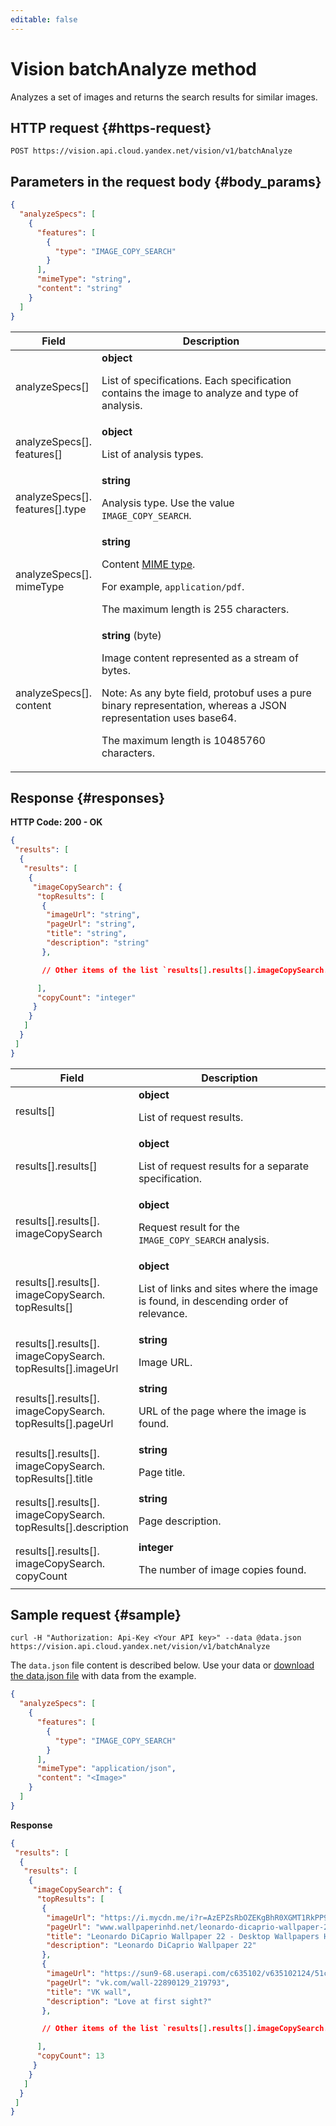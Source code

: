 ```yaml
---
editable: false
---
```


# Vision batchAnalyze method

Analyzes a set of images and returns the search results for similar images.

## HTTP request {#https-request}

```
POST https://vision.api.cloud.yandex.net/vision/v1/batchAnalyze
```

## Parameters in the request body {#body_params}

```json
{
  "analyzeSpecs": [
    {
      "features": [
        {
          "type": "IMAGE_COPY_SEARCH"
        }
      ],
      "mimeType": "string",
      "content": "string"
    }
  ]
}
```

| Field | Description |
---- | --------
| analyzeSpecs[] | **object**<br><p>List of specifications. Each specification contains the image to analyze and type of analysis.</p> |
| analyzeSpecs[].<br>features[] | **object**<br><p>List of analysis types.</p> |
| analyzeSpecs[].<br>features[].type | **string**<br><p>Analysis type. Use the value `IMAGE_COPY_SEARCH`.</p> |
| analyzeSpecs[].<br>mimeType | **string**<br><p>Content [MIME type](https://en.wikipedia.org/wiki/Media_type).</p> <p>For example, `application/pdf`.</p> <p>The maximum length is 255 characters. |
| analyzeSpecs[].<br>content | **string** (byte)<br><p>Image content represented as a stream of bytes.</p> <p>Note: As any byte field, protobuf uses a pure binary representation, whereas a JSON representation uses base64.</p> <p>The maximum length is 10485760 characters. |

## Response {#responses}

**HTTP Code: 200 - OK**

```json
{
 "results": [
  {
   "results": [
    {
     "imageCopySearch": {
      "topResults": [
       {
        "imageUrl": "string",
        "pageUrl": "string",
        "title": "string",
        "description": "string"
       },

       // Other items of the list `results[].results[].imageCopySearch.topResults[]`.

      ],
      "copyCount": "integer"
     }
    }
   ]
  }
 ]
}
```

| Field | Description |
---- | --------
| results[] | **object**<br><p>List of request results.</p> |
| results[].results[] | **object**<br><p>List of request results for a separate specification.</p> |
| results[].results[].<br>imageCopySearch | **object**<br><p>Request result for the `IMAGE_COPY_SEARCH` analysis.</p> |
| results[].results[].<br>imageCopySearch.<br>topResults[] | **object**<br><p>List of links and sites where the image is found, in descending order of relevance.</p> |
| results[].results[].<br>imageCopySearch.<br>topResults[].imageUrl | **string**<br><p>Image URL.</p> |
| results[].results[].<br>imageCopySearch.<br>topResults[].pageUrl | **string**<br><p>URL of the page where the image is found.</p> |
| results[].results[].<br>imageCopySearch.<br>topResults[].title | **string**<br><p>Page title.</p> |
| results[].results[].<br>imageCopySearch.<br>topResults[].description | **string**<br><p>Page description.</p> |
| results[].results[].<br>imageCopySearch.<br>copyCount | **integer**<br><p>The number of image copies found.</p> |

## Sample request {#sample}

```
curl -H "Authorization: Api-Key <Your API key>" --data @data.json https://vision.api.cloud.yandex.net/vision/v1/batchAnalyze 
```

The `data.json` file content is described below. Use your data or [download the data.json file](https://storage.yandexcloud.net/doc-files/data.json) with data from the example.
```json
{
  "analyzeSpecs": [
    {
      "features": [
        {
          "type": "IMAGE_COPY_SEARCH"
        }
      ],
      "mimeType": "application/json",
      "content": "<Image>"
    }
  ]
}
```

**Response**

```json
{
 "results": [
  {
   "results": [
    {
     "imageCopySearch": {
      "topResults": [
       {
        "imageUrl": "https://i.mycdn.me/i?r=AzEPZsRbOZEKgBhR0XGMT1RkPP9W1BmgpMQhwHsyiKHQlqaKTM5SRkZCeTgDn6uOyic",
        "pageUrl": "www.wallpaperinhd.net/leonardo-dicaprio-wallpaper-22/",
        "title": "Leonardo DiCaprio Wallpaper 22 - Desktop Wallpapers HD Free Backgrounds",
        "description": "Leonardo DiCaprio Wallpaper 22"
       },
       {
        "imageUrl": "https://sun9-68.userapi.com/c635102/v635102124/51ccb/-wkH1Q727zI.jpg",
        "pageUrl": "vk.com/wall-22890129_219793",
        "title": "VK wall",
        "description": "Love at first sight?"
       },

       // Other items of the list `results[].results[].imageCopySearch.topResults[]`.

      ],
      "copyCount": 13
     }
    }
   ]
  }
 ]
}
```
